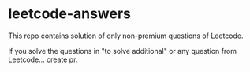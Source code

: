 # leetcode-answers

This repo contains solution of only non-premium questions of Leetcode.

If you solve the questions in "to solve additional" or any question from Leetcode... create pr.
